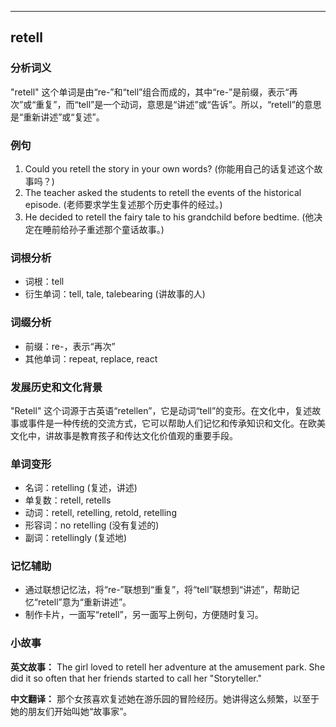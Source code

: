 
---------------
## retell
### 分析词义
"retell" 这个单词是由“re-”和“tell”组合而成的，其中“re-”是前缀，表示“再次”或“重复”，而“tell”是一个动词，意思是“讲述”或“告诉”。所以，“retell”的意思是“重新讲述”或“复述”。

### 例句
1. Could you retell the story in your own words? (你能用自己的话复述这个故事吗？)
2. The teacher asked the students to retell the events of the historical episode. (老师要求学生复述那个历史事件的经过。)
3. He decided to retell the fairy tale to his grandchild before bedtime. (他决定在睡前给孙子重述那个童话故事。)

### 词根分析
- 词根：tell
- 衍生单词：tell, tale, talebearing (讲故事的人)

### 词缀分析
- 前缀：re-，表示“再次”
- 其他单词：repeat, replace, react

### 发展历史和文化背景
"Retell" 这个词源于古英语“retellen”，它是动词“tell”的变形。在文化中，复述故事或事件是一种传统的交流方式，它可以帮助人们记忆和传承知识和文化。在欧美文化中，讲故事是教育孩子和传达文化价值观的重要手段。

### 单词变形
- 名词：retelling (复述，讲述)
- 单复数：retell, retells
- 动词：retell, retelling, retold, retelling
- 形容词：no retelling (没有复述的)
- 副词：retellingly (复述地)

### 记忆辅助
- 通过联想记忆法，将“re-”联想到“重复”，将“tell”联想到“讲述”，帮助记忆“retell”意为“重新讲述”。
- 制作卡片，一面写“retell”，另一面写上例句，方便随时复习。

### 小故事
**英文故事：**
The girl loved to retell her adventure at the amusement park. She did it so often that her friends started to call her "Storyteller."

**中文翻译：**
那个女孩喜欢复述她在游乐园的冒险经历。她讲得这么频繁，以至于她的朋友们开始叫她“故事家”。

